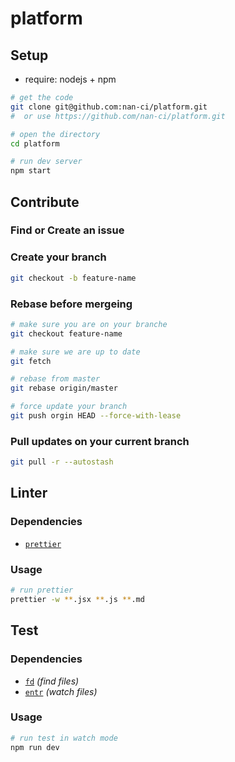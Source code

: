 # platform

## Setup

- require: nodejs + npm

```bash
# get the code
git clone git@github.com:nan-ci/platform.git
#  or use https://github.com/nan-ci/platform.git

# open the directory
cd platform

# run dev server
npm start
```

## Contribute

### Find or Create an issue

### Create your branch

```bash
git checkout -b feature-name
```

### Rebase before mergeing

```bash
# make sure you are on your branche
git checkout feature-name

# make sure we are up to date
git fetch

# rebase from master
git rebase origin/master

# force update your branch
git push orgin HEAD --force-with-lease
```

### Pull updates on your current branch

```bash
git pull -r --autostash
```

## Linter

### Dependencies

- [`prettier`](https://github.com/prettier/prettier)

### Usage

```bash
# run prettier
prettier -w **.jsx **.js **.md
```

## Test

### Dependencies

- [`fd`](https://github.com/sharkdp/fd) _(find files)_
- [`entr`](https://github.com/eradman/entr) _(watch files)_

### Usage

```bash
# run test in watch mode
npm run dev
```
